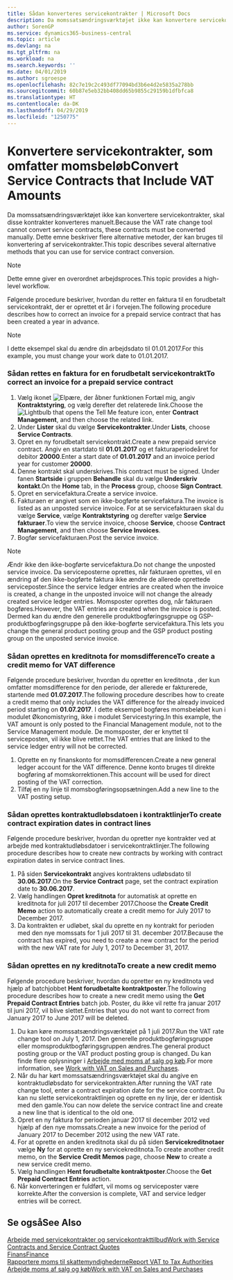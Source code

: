 ```yaml
---
title: Sådan konverteres servicekontrakter | Microsoft Docs
description: Da momssatsændringsværktøjet ikke kan konvertere servicekontrakter, skal disse kontrakter konverteres manuelt. Dette emne beskriver flere alternative metoder, der kan bruges til konvertering af servicekontrakter.
author: SorenGP
ms.service: dynamics365-business-central
ms.topic: article
ms.devlang: na
ms.tgt_pltfrm: na
ms.workload: na
ms.search.keywords: ''
ms.date: 04/01/2019
ms.author: sgroespe
ms.openlocfilehash: 82c7e19c2c493df77094bd3b6e4d2e5835a278bb
ms.sourcegitcommit: 60b87e5eb32bb408dd65b9855c29159b1dfbfca8
ms.translationtype: HT
ms.contentlocale: da-DK
ms.lasthandoff: 04/29/2019
ms.locfileid: "1250775"
---
```

# <a name="convert-service-contracts-that-include-vat-amounts"></a><span data-ttu-id="ed482-104">Konvertere servicekontrakter, som omfatter momsbeløb</span><span class="sxs-lookup"><span data-stu-id="ed482-104">Convert Service Contracts that Include VAT Amounts</span></span>
<span data-ttu-id="ed482-105">Da momssatsændringsværktøjet ikke kan konvertere servicekontrakter, skal disse kontrakter konverteres manuelt.</span><span class="sxs-lookup"><span data-stu-id="ed482-105">Because the VAT rate change tool cannot convert service contracts, these contracts must be converted manually.</span></span> <span data-ttu-id="ed482-106">Dette emne beskriver flere alternative metoder, der kan bruges til konvertering af servicekontrakter.</span><span class="sxs-lookup"><span data-stu-id="ed482-106">This topic describes several alternative methods that you can use for service contract conversion.</span></span>  

> [!NOTE]  
>  <span data-ttu-id="ed482-107">Dette emne giver en overordnet arbejdsproces.</span><span class="sxs-lookup"><span data-stu-id="ed482-107">This topic provides a high-level workflow.</span></span>  

 <span data-ttu-id="ed482-108">Følgende procedure beskriver, hvordan du retter en faktura til en forudbetalt servicekontrakt, der er oprettet et år i forvejen.</span><span class="sxs-lookup"><span data-stu-id="ed482-108">The following procedure describes how to correct an invoice for a prepaid service contract that has been created a year in advance.</span></span>  

> [!NOTE]  
>  <span data-ttu-id="ed482-109">I dette eksempel skal du ændre din arbejdsdato til 01.01.2017.</span><span class="sxs-lookup"><span data-stu-id="ed482-109">For this example, you must change your work date to 01.01.2017.</span></span>  

### <a name="to-correct-an-invoice-for-a-prepaid-service-contract"></a><span data-ttu-id="ed482-110">Sådan rettes en faktura for en forudbetalt servicekontrakt</span><span class="sxs-lookup"><span data-stu-id="ed482-110">To correct an invoice for a prepaid service contract</span></span>  
1. <span data-ttu-id="ed482-111">Vælg ikonet ![Elpære, der åbner funktionen Fortæl mig](media/ui-search/search_small.png "Fortæl mig, hvad du vil foretage dig"), angiv **Kontraktstyring**, og vælg derefter det relaterede link.</span><span class="sxs-lookup"><span data-stu-id="ed482-111">Choose the ![Lightbulb that opens the Tell Me feature](media/ui-search/search_small.png "Tell me what you want to do") icon, enter **Contract Management**, and then choose the related link.</span></span>  
2. <span data-ttu-id="ed482-112">Under **Lister** skal du vælge **Servicekontrakter**.</span><span class="sxs-lookup"><span data-stu-id="ed482-112">Under **Lists**, choose **Service Contracts**.</span></span>  
3. <span data-ttu-id="ed482-113">Opret en ny forudbetalt servicekontrakt.</span><span class="sxs-lookup"><span data-stu-id="ed482-113">Create a new prepaid service contract.</span></span> <span data-ttu-id="ed482-114">Angiv en startdato til **01.01.2017** og et fakturaperiodeåret for debitor **20000**.</span><span class="sxs-lookup"><span data-stu-id="ed482-114">Enter a start date of **01.01.2017** and an invoice period year for customer **20000**.</span></span>  
4. <span data-ttu-id="ed482-115">Denne kontrakt skal underskrives.</span><span class="sxs-lookup"><span data-stu-id="ed482-115">This contract must be signed.</span></span> <span data-ttu-id="ed482-116">Under fanen **Startside** i gruppen **Behandle** skal du vælge **Underskriv kontakt**.</span><span class="sxs-lookup"><span data-stu-id="ed482-116">On the **Home** tab, in the **Process** group, choose **Sign Contract**.</span></span>  
5. <span data-ttu-id="ed482-117">Opret en servicefaktura.</span><span class="sxs-lookup"><span data-stu-id="ed482-117">Create a service invoice.</span></span>
6. <span data-ttu-id="ed482-118">Fakturaen er angivet som en ikke-bogførte servicefaktura.</span><span class="sxs-lookup"><span data-stu-id="ed482-118">The invoice is listed as an unposted service invoice.</span></span> <span data-ttu-id="ed482-119">For at se servicefakturaen skal du vælge **Service**, vælge **Kontraktstyring** og derefter vælge **Service fakturaer**.</span><span class="sxs-lookup"><span data-stu-id="ed482-119">To view the service invoice, choose **Service**, choose **Contract Management**, and then choose **Service Invoices**.</span></span>  
7. <span data-ttu-id="ed482-120">Bogfør servicefakturaen.</span><span class="sxs-lookup"><span data-stu-id="ed482-120">Post the service invoice.</span></span>  

> [!NOTE]  
>  <span data-ttu-id="ed482-121">Ændr ikke den ikke-bogførte servicefaktura.</span><span class="sxs-lookup"><span data-stu-id="ed482-121">Do not change the unposted service invoice.</span></span> <span data-ttu-id="ed482-122">Da serviceposterne oprettes, når fakturaen oprettes, vil en ændring af den ikke-bogførte faktura ikke ændre de allerede oprettede serviceposter.</span><span class="sxs-lookup"><span data-stu-id="ed482-122">Since the service ledger entries are created when the invoice is created, a change in the unposted invoice will not change the already created service ledger entries.</span></span> <span data-ttu-id="ed482-123">Momsposter oprettes dog, når fakturaen bogføres.</span><span class="sxs-lookup"><span data-stu-id="ed482-123">However, the VAT entries are created when the invoice is posted.</span></span> <span data-ttu-id="ed482-124">Dermed kan du ændre den generelle produktbogføringsgruppe og GSP-produktbogføringsgruppe på den ikke-bogførte servicefaktura.</span><span class="sxs-lookup"><span data-stu-id="ed482-124">This lets you change the general product posting group and the GSP product posting group on the unposted service invoice.</span></span>  

### <a name="to-create-a-credit-memo-for-vat-difference"></a><span data-ttu-id="ed482-125">Sådan oprettes en kreditnota for momsdifference</span><span class="sxs-lookup"><span data-stu-id="ed482-125">To create a credit memo for VAT difference</span></span>  
<span data-ttu-id="ed482-126">Følgende procedure beskriver, hvordan du opretter en kreditnota , der kun omfatter momsdifference for den periode, der allerede er fakturerede, startende med **01.07.2017**.</span><span class="sxs-lookup"><span data-stu-id="ed482-126">The following procedure describes how to create a credit memo that only includes the VAT difference for the already invoiced period starting on **01.07.2017**.</span></span> <span data-ttu-id="ed482-127">I dette eksempel bogføres momsbeløbet kun i modulet Økonomistyring, ikke i modulet Servicestyring.</span><span class="sxs-lookup"><span data-stu-id="ed482-127">In this example, the VAT amount is only posted to the Financial Management module, not to the Service Management module.</span></span> <span data-ttu-id="ed482-128">De momsposter, der er knyttet til serviceposten, vil ikke blive rettet.</span><span class="sxs-lookup"><span data-stu-id="ed482-128">The VAT entries that are linked to the service ledger entry will not be corrected.</span></span>  

1. <span data-ttu-id="ed482-129">Oprette en ny finanskonto for momsdifferencen.</span><span class="sxs-lookup"><span data-stu-id="ed482-129">Create a new general ledger account for the VAT difference.</span></span> <span data-ttu-id="ed482-130">Denne konto bruges til direkte bogføring af momskorrektionen.</span><span class="sxs-lookup"><span data-stu-id="ed482-130">This account will be used for direct posting of the VAT correction.</span></span>  
2. <span data-ttu-id="ed482-131">Tilføj en ny linje til momsbogføringsopsætningen.</span><span class="sxs-lookup"><span data-stu-id="ed482-131">Add a new line to the VAT posting setup.</span></span>  

### <a name="to-create-contract-expiration-dates-in-contract-lines"></a><span data-ttu-id="ed482-132">Sådan oprettes kontraktudløbsdatoen i kontraktlinjer</span><span class="sxs-lookup"><span data-stu-id="ed482-132">To create contract expiration dates in contract lines</span></span>  
<span data-ttu-id="ed482-133">Følgende procedure beskriver, hvordan du opretter nye kontrakter ved at arbejde med kontraktudløbsdatoer i servicekontraktlinjer.</span><span class="sxs-lookup"><span data-stu-id="ed482-133">The following procedure describes how to create new contracts by working with contract expiration dates in service contract lines.</span></span>  

1. <span data-ttu-id="ed482-134">På siden **Servicekontrakt** angives kontraktens udløbsdato til **30.06.2017**.</span><span class="sxs-lookup"><span data-stu-id="ed482-134">On the **Service Contract** page, set the contract expiration date to **30.06.2017**.</span></span>  
2. <span data-ttu-id="ed482-135">Vælg handlingen **Opret kreditnota** for automatisk at oprette en kreditnota for juli 2017 til december 2017.</span><span class="sxs-lookup"><span data-stu-id="ed482-135">Choose the **Create Credit Memo** action to automatically create a credit memo for July 2017 to December 2017.</span></span>  
3. <span data-ttu-id="ed482-136">Da kontrakten er udløbet, skal du oprette en ny kontrakt for perioden med den nye momssats for 1 juli 2017 til 31. december 2017.</span><span class="sxs-lookup"><span data-stu-id="ed482-136">Because the contract has expired, you need to create a new contract for the period with the new VAT rate for July 1, 2017 to December 31, 2017.</span></span>  

### <a name="to-create-a-new-credit-memo"></a><span data-ttu-id="ed482-137">Sådan oprettes en ny kreditnota</span><span class="sxs-lookup"><span data-stu-id="ed482-137">To create a new credit memo</span></span>  
<span data-ttu-id="ed482-138">Følgende procedure beskriver, hvordan du opretter en ny kreditnota ved hjælp af batchjobbet **Hent forudbetalte kontraktposter**.</span><span class="sxs-lookup"><span data-stu-id="ed482-138">The following procedure describes how to create a new credit memo using the **Get Prepaid Contract Entries** batch job.</span></span> <span data-ttu-id="ed482-139">Poster, du ikke vil rette fra januar 2017 til juni 2017, vil blive slettet.</span><span class="sxs-lookup"><span data-stu-id="ed482-139">Entries that you do not want to correct from January 2017 to June 2017 will be deleted.</span></span>  

1. <span data-ttu-id="ed482-140">Du kan køre momssatsændringsværktøjet på 1 juli 2017.</span><span class="sxs-lookup"><span data-stu-id="ed482-140">Run the VAT rate change tool on July 1, 2017.</span></span> <span data-ttu-id="ed482-141">Den generelle produktbogføringsgruppe eller momsproduktbogføringsgruppen ændres.</span><span class="sxs-lookup"><span data-stu-id="ed482-141">The general product posting group or the VAT product posting group is changed.</span></span> <span data-ttu-id="ed482-142">Du kan finde flere oplysninger i [Arbejde med moms af salg og køb](finance-work-with-vat.md).</span><span class="sxs-lookup"><span data-stu-id="ed482-142">For more information, see [Work with VAT on Sales and Purchases](finance-work-with-vat.md).</span></span>  
2. <span data-ttu-id="ed482-143">Når du har kørt momssatsændringsværktøjet skal du angive en kontraktudløbsdato for servicekontrakten.</span><span class="sxs-lookup"><span data-stu-id="ed482-143">After running the VAT rate change tool, enter a contract expiration date for the service contract.</span></span> <span data-ttu-id="ed482-144">Du kan nu slette servicekontraktlinjen og oprette en ny linje, der er identisk med den gamle.</span><span class="sxs-lookup"><span data-stu-id="ed482-144">You can now delete the service contract line and create a new line that is identical to the old one.</span></span>  
3. <span data-ttu-id="ed482-145">Opret en ny faktura for perioden januar 2017 til december 2012 ved hjælp af den nye momssats.</span><span class="sxs-lookup"><span data-stu-id="ed482-145">Create a new invoice for the period of January 2017 to December 2012 using the new VAT rate.</span></span>  
4. <span data-ttu-id="ed482-146">For at oprette en anden kreditnota skal du på siden **Servicekreditnotaer** vælge **Ny** for at oprette en ny servicekreditnota.</span><span class="sxs-lookup"><span data-stu-id="ed482-146">To create another credit memo, on the **Service Credit Memos** page, choose **New** to create a new service credit memo.</span></span>  
5. <span data-ttu-id="ed482-147">Vælg handlingen **Hent forudbetalte kontraktposter**.</span><span class="sxs-lookup"><span data-stu-id="ed482-147">Choose the **Get Prepaid Contract Entries** action.</span></span>  
6. <span data-ttu-id="ed482-148">Når konverteringen er fuldført, vil moms og serviceposter være korrekte.</span><span class="sxs-lookup"><span data-stu-id="ed482-148">After the conversion is complete, VAT and service ledger entries will be correct.</span></span>  

## <a name="see-also"></a><span data-ttu-id="ed482-149">Se også</span><span class="sxs-lookup"><span data-stu-id="ed482-149">See Also</span></span>  
[<span data-ttu-id="ed482-150">Arbejde med servicekontrakter og servicekontrakttilbud</span><span class="sxs-lookup"><span data-stu-id="ed482-150">Work with Service Contracts and Service Contract Quotes</span></span>](service-how-to-create-service-contracts-and-service-contract-quotes.md)  
[<span data-ttu-id="ed482-151">Finans</span><span class="sxs-lookup"><span data-stu-id="ed482-151">Finance</span></span>](finance.md)  
[<span data-ttu-id="ed482-152">Rapportere moms til skattemyndighederne</span><span class="sxs-lookup"><span data-stu-id="ed482-152">Report VAT to Tax Authorities</span></span>](finance-how-report-vat.md)  
[<span data-ttu-id="ed482-153">Arbejde moms af salg og køb</span><span class="sxs-lookup"><span data-stu-id="ed482-153">Work with VAT on Sales and Purchases</span></span>](finance-work-with-vat.md)  

